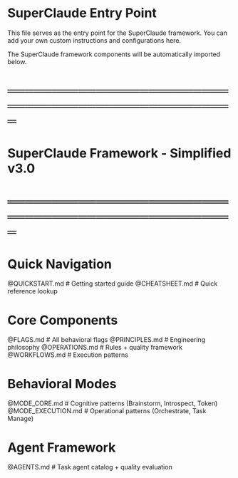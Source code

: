 # SuperClaude Entry Point

This file serves as the entry point for the SuperClaude framework.
You can add your own custom instructions and configurations here.

The SuperClaude framework components will be automatically imported below.

# ═══════════════════════════════════════════════════
# SuperClaude Framework - Simplified v3.0
# ═══════════════════════════════════════════════════

# Quick Navigation
@QUICKSTART.md     # Getting started guide
@CHEATSHEET.md     # Quick reference lookup

# Core Components  
@FLAGS.md          # All behavioral flags
@PRINCIPLES.md     # Engineering philosophy
@OPERATIONS.md     # Rules + quality framework
@WORKFLOWS.md      # Execution patterns

# Behavioral Modes
@MODE_CORE.md      # Cognitive patterns (Brainstorm, Introspect, Token)
@MODE_EXECUTION.md # Operational patterns (Orchestrate, Task Manage)

# Agent Framework
@AGENTS.md         # Task agent catalog + quality evaluation